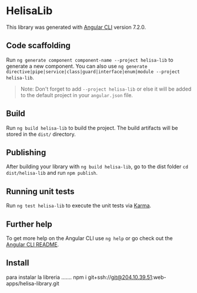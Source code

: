 # HelisaLib

This library was generated with [Angular CLI](https://github.com/angular/angular-cli) version 7.2.0.

## Code scaffolding

Run `ng generate component component-name --project helisa-lib` to generate a new component. You can also use `ng generate directive|pipe|service|class|guard|interface|enum|module --project helisa-lib`.
> Note: Don't forget to add `--project helisa-lib` or else it will be added to the default project in your `angular.json` file. 

## Build

Run `ng build helisa-lib` to build the project. The build artifacts will be stored in the `dist/` directory.

## Publishing

After building your library with `ng build helisa-lib`, go to the dist folder `cd dist/helisa-lib` and run `npm publish`.

## Running unit tests

Run `ng test helisa-lib` to execute the unit tests via [Karma](https://karma-runner.github.io).

## Further help

To get more help on the Angular CLI use `ng help` or go check out the [Angular CLI README](https://github.com/angular/angular-cli/blob/master/README.md).

## Install

para instalar la libreria .......   npm i  git+ssh://git@204.10.39.51:web-apps/helisa-library.git
